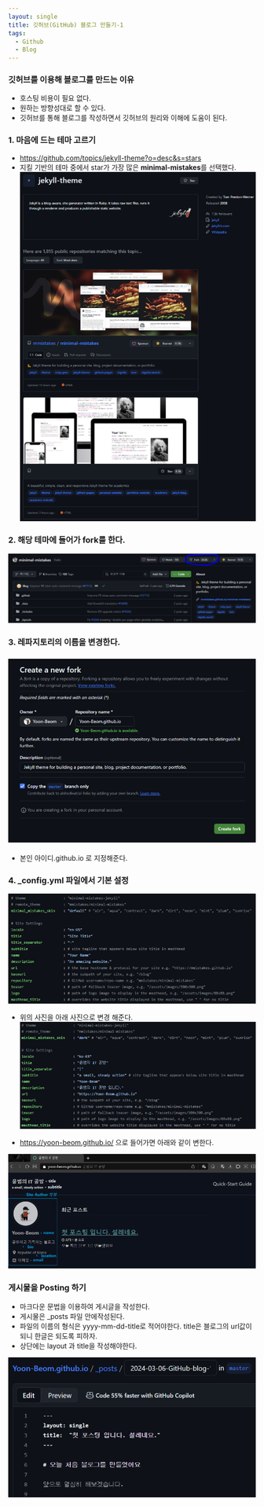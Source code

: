 ```yaml
---
layout: single
title: 깃허브(GitHub) 블로그 만들기-1
tags:
  - Github
  - Blog
---
```

### 깃허브를 이용해 블로그를 만드는 이유
- 호스팅 비용이 필요 없다.
- 원하는 방향성대로 할 수 있다.
- 깃허브를 통해 블로그를 작성하면서 깃허브의 원리와 이해에 도움이 된다.

### 1. 마음에 드는 테마 고르기
 - https://github.com/topics/jekyll-theme?o=desc&s=stars
 - 지킬 기반의 테마 중에서 star가 가장 많은 **minimal-mistakes**를 선택했다.
   ![GitHub-blog-01](../images/2024-03-06-GitHub-blog-1st/GitHub-blog-01.png)

### 2. 해당 테마에 들어가 fork를 한다.

![GitHub-blog-02](../images/2024-03-06-GitHub-blog-1st/GitHub-blog-02.png)

### 3. 레파지토리의 이름을 변경한다.

### ![GitHub-blog-03](../images/2024-03-06-GitHub-blog-1st/GitHub-blog-03.png)
- 본인 아이디.github.io 로 지정해준다.

### 4. _config.yml 파일에서 기본 설정

![GitHub-blog-04](../images/2024-03-06-GitHub-blog-1st/GitHub-blog-04.png)
- 위의 사진을 아래 사진으로 변경 해준다.
![GitHub-blog-05](../images/2024-03-06-GitHub-blog-1st/GitHub-blog-05.png)

- https://yoon-beom.github.io/ 으로 들어가면 아래와 같이 변한다.

![GitHub-blog-06](../images/2024-03-06-GitHub-blog-1st/GitHub-blog-06.png)

### 게시물을 Posting 하기
- 마크다운 문법을 이용하여 게시글을 작성한다.
- 게시물은 _posts 파일 안에작성된다.
- 파일의 이름의 형식은 yyyy-mm-dd-title로 적어야한다. title은 블로그의 url값이 되니 한글은 되도록 피하자.
- 상단에는 layout 과 title을 작성해야한다.

![GitHub-blog-07](../images/2024-03-06-GitHub-blog-1st/GitHub-blog-07.png)
